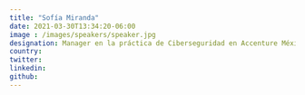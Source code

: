 ```yaml
---
title: "Sofía Miranda"
date: 2021-03-30T13:34:20-06:00
image : /images/speakers/speaker.jpg
designation: Manager en la práctica de Ciberseguridad en Accenture México
country: 
twitter: 
linkedin: 
github: 
---
```


